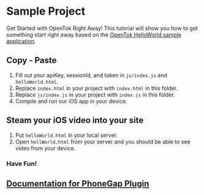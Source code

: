 # Sample Project

Get Started with OpenTok Right Away!
This tutorial will show you how to get something start right away based on the [OpenTok HelloWorld sample application](http://www.tokbox.com/opentok/api/tools/js/tutorials/helloworld.html).  

## Copy - Paste

1. Fill out your apiKey, sessionId, and token in `js/index.js` and `helloWorld.html`.  
2. Replace `index.html` in your project with `index.html` in this folder.  
3. Replace `js/index.js` in your project with `index.js` in this folder.  
4. Compile and run our iOS app in your device.  

## Steam your iOS video into your site  
1. Put `helloWorld.html` in your local server.  
2. Open `hellWorld.html` from your server and you should be able to see video from your device.  

### Have Fun!

## [Documentation for PhoneGap Plugin](/opentok/PhoneGap-Plugin/blob/master/docs/README.md)
